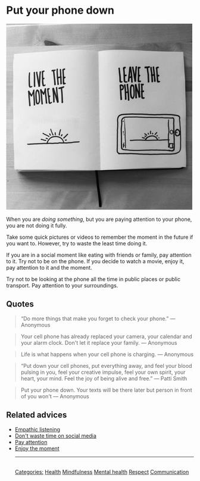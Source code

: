 # Put your phone down

![Put the phone down](./assets/live_the_moment_leave_the_phone.jpeg)

When you are _doing something_, but you are paying attention to your phone, you are not doing it fully.

Take some quick pictures or videos to remember the moment in the future if you want to. However, try to waste the least time doing it.

If you are in a social moment like eating with friends or family, pay attention to it. Try not to be on the phone. If you decide to watch a movie, enjoy it, pay attention to it and the moment.

Try not to be looking at the phone all the time in public places or public transport. Pay attention to your surroundings.

## Quotes

> “Do more things that make you forget to check your phone.” — Anonymous

> Your cell phone has already replaced your camera, your calendar and your alarm clock. Don't let it replace your family. — Anonymous

> Life is what happens when your cell phone is charging. — Anonymous

> “Put down your cell phones, put everything away, and feel your blood pulsing in you, feel your creative impulse, feel your own spirit, your heart, your mind. Feel the joy of being alive and free.” — Patti Smith

> Put your phone down. Your texts will be there later but person in front of you won't — Anonymous

## Related advices

- [Empathic listening](../Empathic%20listening/index.md)
- [Don't waste time on social media](../Don't%20waste%20time%20on%20Social%20Media)
- [Pay attention](../Pay%20attention/index.md)
- [Enjoy the moment](../Enjoy%20the%20moment/index.md)<hr/><br/>[Categories:](../Categories/index.md) [Health](../Categories/Health.md) [Mindfulness](../Categories/Mindfulness.md) [Mental health](../Categories/Mental%20health.md) [Respect](../Categories/Respect.md) [Communication](../Categories/Communication.md)